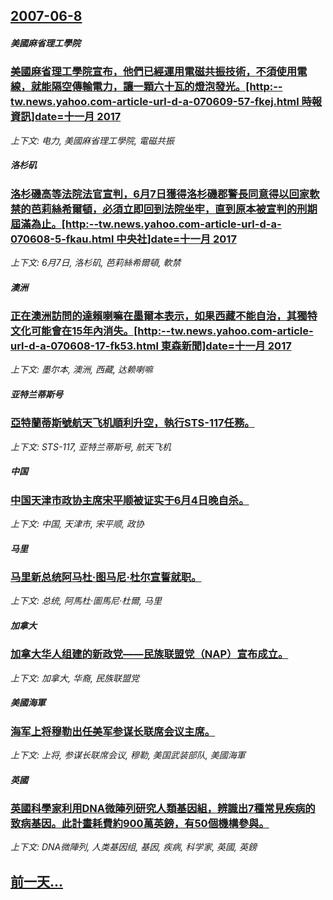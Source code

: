 ## [2007-06-8](/news/2007/06/8/index.md)

##### 美國麻省理工學院
### [美國麻省理工學院宣布，他們已經運用電磁共振技術，不須使用電線，就能隔空傳輸電力，讓一顆六十瓦的燈泡發光。[http:--tw.news.yahoo.com-article-url-d-a-070609-57-fkej.html 時報資訊]date=十一月 2017 ](/news/2007/06/8/美國麻省理工學院宣布-他們已經運用電磁共振技術-不須使用電線-就能隔空傳輸電力-讓一顆六十瓦的燈泡發光-http.md)
_上下文: 电力, 美國麻省理工學院, 電磁共振_

##### 洛杉矶
### [洛杉磯高等法院法官宣判，6月7日獲得洛杉磯郡警長同意得以回家軟禁的芭莉絲希爾頓，必須立即回到法院坐牢，直到原本被宣判的刑期屆滿為止。[http:--tw.news.yahoo.com-article-url-d-a-070608-5-fkau.html 中央社]date=十一月 2017 ](/news/2007/06/8/洛杉磯高等法院法官宣判-6月7日獲得洛杉磯郡警長同意得以回家軟禁的芭莉絲希爾頓-必須立即回到法院坐牢-直到原本被宣判的刑.md)
_上下文: 6月7日, 洛杉矶, 芭莉絲希爾頓, 軟禁_

##### 澳洲
### [正在澳洲訪問的達賴喇嘛在墨爾本表示，如果西藏不能自治，其獨特文化可能會在15年內消失。[http:--tw.news.yahoo.com-article-url-d-a-070608-17-fk53.html 東森新聞]date=十一月 2017 ](/news/2007/06/8/正在澳洲訪問的達賴喇嘛在墨爾本表示-如果西藏不能自治-其獨特文化可能會在15年內消失-http-twnewsy.md)
_上下文: 墨尔本, 澳洲, 西藏, 达赖喇嘛_

##### 亚特兰蒂斯号
### [亞特蘭蒂斯號航天飞机順利升空，執行STS-117任務。](/news/2007/06/8/亞特蘭蒂斯號航天飞机順利升空-執行STS-117任務.md)
_上下文: STS-117, 亚特兰蒂斯号, 航天飞机_

##### 中国
### [中国天津市政协主席宋平顺被证实于6月4日晚自杀。](/news/2007/06/8/中国天津市政协主席宋平顺被证实于6月4日晚自杀.md)
_上下文: 中国, 天津市, 宋平顺, 政协_

##### 马里
### [马里新总统阿马杜·图马尼·杜尔宣誓就职。](/news/2007/06/8/马里新总统阿马杜-图马尼-杜尔宣誓就职.md)
_上下文: 总统, 阿馬杜·圖馬尼·杜爾, 马里_

##### 加拿大
### [加拿大华人组建的新政党——民族联盟党（NAP）宣布成立。](/news/2007/06/8/加拿大华人组建的新政党-民族联盟党-NAP-宣布成立.md)
_上下文: 加拿大, 华裔, 民族联盟党_

##### 美國海軍
### [海军上将穆勒出任美军参谋长联席会议主席。](/news/2007/06/8/海军上将穆勒出任美军参谋长联席会议主席.md)
_上下文: 上将, 参谋长联席会议, 穆勒, 美国武装部队, 美國海軍_

##### 英國
### [英國科學家利用DNA微陣列研究人類基因組，辨識出7種常見疾病的致病基因。此計畫耗費約900萬英鎊，有50個機構參與。](/news/2007/06/8/英國科學家利用DNA微陣列研究人類基因組-辨識出7種常見疾病的致病基因-此計畫耗費約900萬英鎊-有50個機構參與.md)
_上下文: DNA微陣列, 人类基因组, 基因, 疾病, 科学家, 英國, 英鎊_

## [前一天...](/news/2007/06/7/index.md)

